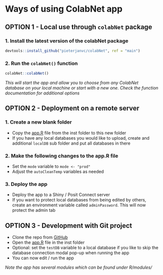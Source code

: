 # Ways of using ColabNet app

## OPTION 1 - Local use through `colabNet` package

### 1. Install the latest version of the colabNet package

```r
devtools::install_github("pieterjanvc/colabNet", ref = "main")
```

### 2. Run the `colabNet()` function

```r
colabNet::colabNet()
```

_This will start the app and allow you to choose from any ColabNet database on
your local machine or start with a new one. Check the function documentation for
additional options_

## OPTION 2 - Deployment on a remote server

### 1. Create a new blank folder

- Copy the [app.R](../inst/app.R) file from the inst folder to this new folder
- If you have any local databases you would like to upload, create and
  additional `localDB` sub folder and put all databases in there

### 2. Make the following changes to the app.R file

- Set the `mode` variable to `mode <- "prod"`
- Adjust the `autoCleanTemp` variables as needed

### 3. Deploy the app

- Deploy the app to a Shiny / Posit Connect server
- If you want to protect local databases from being edited by others, create an
  environment variable called `adminPassword`. This will now protect the admin
  tab

## OPTION 3 - Development with Git project

- Clone the repo from [GitHub](https://github.com/pieterjanvc/colabNet)
- Open the [app.R](../inst/app.R) file in the inst folder
- Optional: set the `testDB` variable to a local database if you like to skip
  the database connection modal pop-up when running the app
- You can now edit / run the app

_Note the app has several modules which can be found under R/modules/_
